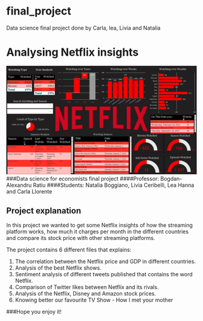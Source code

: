 # final_project
Data science final project done by Carla, lea, Livia and Natalia
# Analysing Netflix insights
![img.png](img.png)
###Data science for economists final project
####Professor: Bogdan-Alexandru Ratiu
####Students: Natalia Boggiano, Livia Ceribelli, Lea Hanna and Carla Llorente


## Project explanation
In this project we wanted to get some Netflix insights of how the streaming platform works, how much it charges per month in the different countries and compare its stock price with other streaming platforms.

The project contains 6 different files that explains:

1) The correlation between the Netflix price and GDP in different countries.
2) Analysis of the best Netflix shows.
3) Sentiment analysis of different tweets published that contains the word Netflix.
4) Comparison of Twitter likes between Netflix and its rivals.
5) Analysis of the Netflix, Disney and Amazon stock prices.
6) Knowing better our favourite TV Show - How I met your mother



###Hope you enjoy it!
